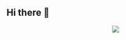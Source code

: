 ## Hi there 👋

<div align="center">
  <img src="https://github.com/user-attachments/assets/c5b82e24-33e5-48ed-92bf-db86f7946ac6" />
</div>

<!--
**noah-escape/noah-escape** is a ✨ _special_ ✨ repository because its `README.md` (this file) appears on your GitHub profile.

Here are some ideas to get you started:

- 🔭 I’m currently working on ...
- 🌱 I’m currently learning ...
- 👯 I’m looking to collaborate on ...
- 🤔 I’m looking for help with ...
- 💬 Ask me about ...
- 📫 How to reach me: ...
- 😄 Pronouns: ...
- ⚡ Fun fact: ...
-->

